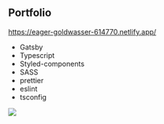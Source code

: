 ## Portfolio

https://eager-goldwasser-614770.netlify.app/

- Gatsby
- Typescript
- Styled-components
- SASS
- prettier
- eslint
- tsconfig

![](src/assets/images/portfilio-lighthouse.png)

